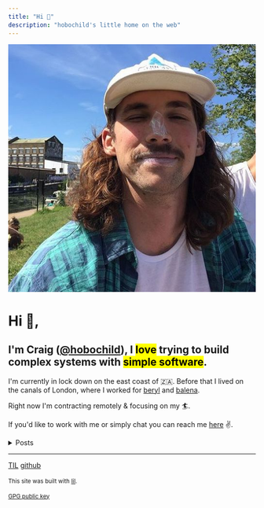 ```yaml
---
title: "Hi 👋"
description: "hobochild's little home on the web"
---
```



![A picture of Craig with too much suntan lotion on his nose.](./profile.jpeg#round)

# Hi 👋,

## I'm Craig ([@hobochild](https://github.com/hobochild)), I <mark>love</mark> trying to build complex systems with <mark>simple software</mark>.

I'm currently in lock down on the east coast of 🇿🇦. Before that I lived on the canals of London, where I worked for [beryl](https://beryl.cc/) and [balena](https://balena.io/).

Right now I'm contracting remotely & focusing on my 🏄.

If you'd like to work with me or simply chat you can reach me [here](mailto:website@hobochild.com) ✌️.

<details>
<summary>Posts</summary>

- [A GKE Horror story.](posts/gke-horror-story.md)
- [Packaging a deno app with Docker](posts/deno-demo.md)
- [A simple approach to testing next.js apps](posts/testing.md)
- [Reimagining Chat](posts/chat.md)
- [Why dont APIs have the --help option?](posts/help.md)

</details>

---

[TIL](/til.md) [github](https://github.com/hobochild)

<small>This site was built with [lil](https://github.com/hobochild/lil).</small>

<small>[GPG public key](/publickey.txt)</small>
